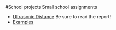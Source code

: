 #School projects
Small school assignments

* [Ultrasonic Distance](https://github.com/dali99/Misc-small-projects/tree/master/School/vg1/Dataelektronikk/Ultrasonic-Distance)
  Be sure to read the report!
* [Examples](https://github.com/dali99/Misc-small-projects/tree/master/School/vg1/Dataelektronikk/Examples)
